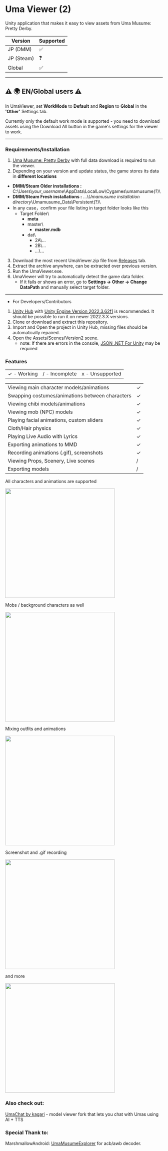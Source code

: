 # Uma Viewer (2)

Unity application that makes it easy to view assets from Uma Musume: Pretty Derby.

| Version   | Supported |
|-----------|-----------|
| JP (DMM)  | ✅        |
| JP (Steam)| ❓        |
| Global    | ✅        |

------------

## ⚠️ 🌍 EN/Global users ⚠️

In UmaViewer, set **WorkMode** to **Default** and **Region** to **Global** in the **'Other'** Settings tab.

Currently only the default work mode is supported - you need to download assets using the Download All button in the game's settings for the viewer to work.

------------

### Requirements/Installation
1. [Uma Musume: Pretty Derby](https://dmg.umamusume.jp/) with full data download is required to run the viewer.
2. Depending on your version and update status, the game stores its data in **different locations**
 - **DMM/Steam Older installations :** C:\Users\\*your_username*\AppData\LocalLow\Cygames\umamusume(?)\
 - **DMM/Steam Fresh installations :** ...\\*Umamusume installation directory*\Umamusume_Data\Persistent(?)\
 - In any case，confirm your file listing in target folder looks like this
   * Target Folder\
     * **meta**
     * master\
       * **master.mdb**
     * dat\
       - 2A\\...
       - 2B\\...
       - ...\\...
3. Download the most recent UmaViewer.zip file from [Releases](https://github.com/katboi01/UmaViewer/releases/) tab.
4. Extract the archive anywhere, can be extracted over previous version.
5. Run the UmaViewer.exe. 
6. UmaViewer will try to automatically detect the game data folder.  
   - If it fails or shows an error, go to **Settings → Other → Change DataPath** and manually select target folder.

------------

- For Developers/Contributors
1. [Unity Hub](https://unity3d.com/get-unity/download) with [Unity Engine Version 2022.3.62f1](https://unity.com/releases/editor/archive) is recommended. It should be possible to run it on newer 2022.3.X versions.
1. Clone or download and extract this repository.
1. Import and Open the project in Unity Hub, missing files should be automatically repaired.
1. Open the Assets/Scenes/Version2 scene.
   - note: If there are errors in the console, [JSON .NET For Unity](https://assetstore.unity.com/packages/tools/input-management/json-net-for-unity-11347) may be required

### Features

||||
| ------------ | ------------ | ------------ |
| ✓ - Working | / - Incomplete  | x - Unsupported  |

|||
| ------------ | ------------ |
| Viewing main character models/animations | ✓  |
| Swapping costumes/animations between characters | ✓  |
| Viewing chibi models/animations | ✓  |
| Viewing mob (NPC) models | ✓ |
| Playing facial animations, custom sliders | ✓  |
| Cloth/Hair physics | ✓  |
| Playing Live Audio with Lyrics | ✓  |
| Exporting animations to MMD | ✓  |
| Recording animations (.gif), screenshots | ✓  |
| Viewing Props, Scenery, Live scenes | /  |
| Exporting models | /  |


All characters and animations are supported

<img src="https://user-images.githubusercontent.com/59540382/222418271-a6e4ce82-b3a5-47ba-9fc9-4d85120218ec.png" height="350" />

Mobs / background characters as well

<img src="https://user-images.githubusercontent.com/32562737/219174232-7d0a0eec-8b1c-4571-9c08-8474e06dd3a8.png" height="350" />

Mixing outfits and animations

<img src="https://user-images.githubusercontent.com/59540382/222420757-609e1f77-d762-4b39-a7d0-d1fb2d3b79a3.png" height="350" />

Screenshot and .gif recording

<img src="https://user-images.githubusercontent.com/59540382/222421579-582be5db-5839-4f7c-bf1b-80efc812c4e0.gif" height="350" />

and more

<img src="https://user-images.githubusercontent.com/59540382/222422871-12e80e0b-778b-4f42-b581-5e4af5cd6df9.png" height="350" />

### Also check out:
[UmaChat by kagari](https://github.com/kagari-bi/UmaChat) - model viewer fork that lets you chat with Umas using AI + TTS

### Special Thank to:
MarshmallowAndroid: [UmaMusumeExplorer](https://github.com/MarshmallowAndroid/UmaMusumeExplorer) for acb/awb decoder.
